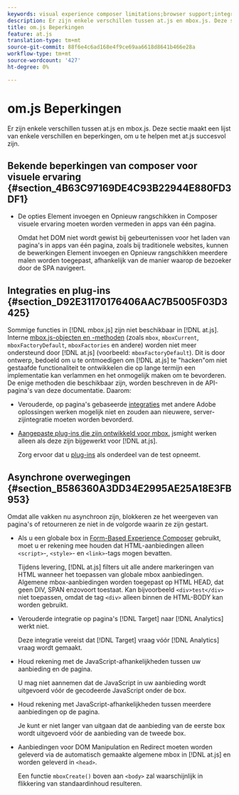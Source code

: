 ```yaml
---
keywords: visual experience composer limitations;browser support;integrations;plugins;asynchronous considerations
description: Er zijn enkele verschillen tussen at.js en mbox.js. Deze sectie maakt een lijst van enkele verschillen en beperkingen, om u te helpen met at.js succesvol zijn.
title: om.js Beperkingen
feature: at.js
translation-type: tm+mt
source-git-commit: 88f6e4c6ad168e4f9ce69aa6618d8641b466e28a
workflow-type: tm+mt
source-wordcount: '427'
ht-degree: 0%

---
```



# om.js Beperkingen

Er zijn enkele verschillen tussen at.js en mbox.js. Deze sectie maakt een lijst van enkele verschillen en beperkingen, om u te helpen met at.js succesvol zijn.

## Bekende beperkingen van composer voor visuele ervaring {#section_4B63C97169DE4C93B22944E880FD3DF1}

* De opties Element invoegen en Opnieuw rangschikken in Composer visuele ervaring moeten worden vermeden in apps van één pagina.

   Omdat het DOM niet wordt gewist bij gebeurtenissen voor het laden van pagina&#39;s in apps van één pagina, zoals bij traditionele websites, kunnen de bewerkingen Element invoegen en Opnieuw rangschikken meerdere malen worden toegepast, afhankelijk van de manier waarop de bezoeker door de SPA navigeert.

## Integraties en plug-ins {#section_D92E31170176406AAC7B5005F03D3425}

Sommige functies in [!DNL mbox.js] zijn niet beschikbaar in [!DNL at.js]. Interne [mbox.js-objecten en -methoden](/help/c-target/c-visitor-profile/variables-profiles-parameters-methods.md#section_8C78059D15D9452F95636A5640188537) (zoals `mbox`, `mboxCurrent`, `mboxFactoryDefault`, `mboxFactories` en andere) worden niet meer ondersteund door [!DNL at.js] (voorbeeld: `mboxFactoryDefault`). Dit is door ontwerp, bedoeld om u te ontmoedigen om [!DNL at.js] te &quot;hacken&quot;om niet gestaafde functionaliteit te ontwikkelen die op lange termijn een implementatie kan verlammen en het onmogelijk maken om te bevorderen. De enige methoden die beschikbaar zijn, worden beschreven in de API-pagina&#39;s van deze documentatie. Daarom:

* Verouderde, op pagina&#39;s gebaseerde [integraties](/help/c-implementing-target/c-implementing-target-for-client-side-web/c-how-atjs-works/target-atjs-integrations.md#concept_C100BC4F073C4B57A608B309D0157B39) met andere Adobe oplossingen werken mogelijk niet en zouden aan nieuwere, server-zijintegratie moeten worden bevorderd.
* [Aangepaste plug-ins die zijn ontwikkeld voor mbox.](/help/c-implementing-target/c-implementing-target-for-client-side-web/t-mbox-download/c-target-atjs-implementation/target-atjs-plugins.md#concept_F5D4C0A4DACF41409CC42FDD93B13FAF) jsmight werken alleen als deze zijn bijgewerkt voor  [!DNL at.js].

   Zorg ervoor dat u [plug-ins](/help/c-implementing-target/c-implementing-target-for-client-side-web/t-mbox-download/c-target-atjs-implementation/target-atjs-plugins.md#concept_F5D4C0A4DACF41409CC42FDD93B13FAF) als onderdeel van de test opneemt.

## Asynchrone overwegingen {#section_B586360A3DD34E2995AE25A18E3FB953}

Omdat alle vakken nu asynchroon zijn, blokkeren ze het weergeven van pagina&#39;s of retourneren ze niet in de volgorde waarin ze zijn gestart.

* Als u een globale box in [Form-Based Experience Composer](/help/c-experiences/experiences.md#section_3643394BD424463C8768F2907DEBCC22) gebruikt, moet u er rekening mee houden dat HTML-aanbiedingen alleen `<script>`-, `<style>`- en `<link>`-tags mogen bevatten.

   Tijdens levering, [!DNL at.js] filters uit alle andere markeringen van HTML wanneer het toepassen van globale mbox aanbiedingen. Algemene mbox-aanbiedingen worden toegepast op HTML HEAD, dat geen DIV, SPAN enzovoort toestaat. Kan bijvoorbeeld `<div>test</div>` niet toepassen, omdat de tag `<div>` alleen binnen de HTML-BODY kan worden gebruikt.

* Verouderde integratie op pagina&#39;s [!DNL Target] naar [!DNL Analytics] werkt niet.

   Deze integratie vereist dat [!DNL Target] vraag vóór [!DNL Analytics] vraag wordt gemaakt.

* Houd rekening met de JavaScript-afhankelijkheden tussen uw aanbieding en de pagina.

   U mag niet aannemen dat de JavaScript in uw aanbieding wordt uitgevoerd vóór de gecodeerde JavaScript onder de box.

* Houd rekening met JavaScript-afhankelijkheden tussen meerdere aanbiedingen op de pagina.

   Je kunt er niet langer van uitgaan dat de aanbieding van de eerste box wordt uitgevoerd vóór de aanbieding van de tweede box.

* Aanbiedingen voor DOM Manipulation en Redirect moeten worden geleverd via de automatisch gemaakte algemene mbox in [!DNL at.js] en worden geleverd in `<head>`.

   Een functie `mboxCreate()` boven aan `<body>` zal waarschijnlijk in flikkering van standaardinhoud resulteren.

